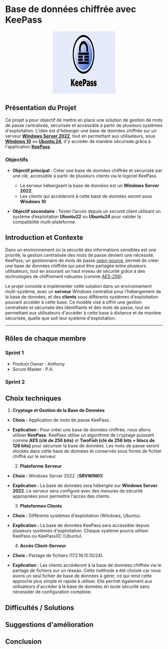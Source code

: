 # Base de données chiffrée avec KeePass
<p align="center">
  <img src="https://github.com/WildCodeSchool/TSSR-2409-JAUNE-P1-G2-GestionBaseDeDonnesSecuriseeDeMotsDePasse/blob/A-verifier/Install%20Server/LogoKeePass.jpg?raw=true" alt="Logo KeePass" width="200"/>  
</p>

## Présentation du Projet

Ce projet a pour objectif de mettre en place une solution de gestion de mots de passe centralisée, sécurisée et accessible à partir de plusieurs systèmes d'exploitation. L'idée est d'héberger une base de données chiffrée sur un serveur [**Windows Server 2022**](https://www.microsoft.com/fr-fr/windows-server), tout en permettant aux utilisateurs, sous [**Windows 10**](https://www.microsoft.com/fr-fr/software-download/windows10) ou [**Ubuntu 24**](https://www.ubuntu-fr.org/), d'y accéder de manière sécurisée grâce à l'application [**KeePass**](https://keepass.info/).

### Objectifs

- **Objectif principal** : Créer une base de données chiffrée et sécurisée par une clé, accessible à partir de plusieurs clients via le logiciel KeePass.
  - Le serveur hébergeant la base de données est un **Windows Server 2022**.
  - Les clients qui accéderont à cette base de données seront sous **Windows 10**
  
- **Objectif secondaire** : Tester l’accès depuis un second client utilisant un système d’exploitation **Ubuntu22** ou **Ubuntu24** pour valider la compatibilité multi-plateforme.

## Introduction et Contexte

Dans un environnement où la sécurité des informations sensibles est une priorité, la gestion centralisée des mots de passe devient une nécessité. KeePass, un gestionnaire de mots de passe [open-source](https://fr.wikipedia.org/wiki/Open_source), permet de créer une base de données chiffrée qui peut être partagée entre plusieurs utilisateurs, tout en assurant un haut niveau de sécurité grâce à des technologies de chiffrement robustes (comme [AES-256](https://www.malekal.com/quest-ce-que-le-chiffrement-aes-et-comment-ca-marche/)).

Le projet consiste à implémenter cette solution dans un environnement multi-système, avec un **serveur** Windows centralisé pour l’hébergement de la base de données, et des **clients** sous différents systèmes d'exploitation pouvant accéder à cette base. Ce modèle vise à offrir une gestion centralisée et sécurisée des identifiants et des mots de passe, tout en permettant aux utilisateurs d'accéder à cette base à distance et de manière sécurisée, quelle que soit leur système d'exploitation.

---

## Rôles de chaque membre
### Sprint 1
- Product Owner : Anthony
- Scrum Master : P.A.

### Sprint 2

## Choix techniques

   1. **Cryptage et Gestion de la Base de Données**

- **Choix :** Application de mots de passe KeePass.
- **Explication :** Pour créer une base de données chiffrée, nous allons utiliser **KeePass**. KeePass utilise un algorithme de cryptage puissant comme **AES (clé de 256 bits)** et **TwoFish (clé de 256 bits + blocs de 128 bits)** pour sécuriser la base de données. Les mots de passe seront stockés dans cette base de données et conservés sous forme de fichier chiffré sur le serveur.
  
   2. **Plateforme Serveur**

- **Choix :** Windows Server 2022. (**SRVWIN01**)
- **Explication :** La base de données sera hébergée sur **Windows Server 2022**. Le serveur sera configuré avec des mesures de sécurité appropriées pour permettre l'accès des clients.
  
   3. **Plateformes Clients**

- **Choix :** Différents systèmes d'exploitation (Windows, Ubuntu).
- **Explication :** La base de données KeePass sera accessible depuis plusieurs systèmes d'exploitation. Chaque système pourra utiliser KeePass ou KeePassXC (Ubuntu).
  
   4. **Accès Client-Serveur**

- **Choix :** Partage de fichiers (172.16.10.10/24).
- **Explication :** Les clients accéderont à la base de données chiffrée via le partage de fichiers sur un réseau. Cette méthode a été choisie car nous avons un seul fichier de base de données à gérer, ce qui rend cette approche plus simple et rapide à utiliser. Elle permet également aux utilisateurs d'accéder à la base de données en toute sécurité sans nécessiter de configuration complexe.

## Difficultés / Solutions

## Suggestions d'amélioration

## Conclusion
